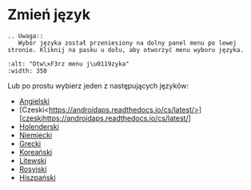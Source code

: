 # Zmień język

```{eval-rst}
.. Uwaga::
   Wybór języka został przeniesiony na dolny panel menu po lewej stronie. Kliknij na pasku u dołu, aby otworzyć menu wyboru języka.
```

```{image} images/documentation_language_menu.png
:alt: "Otw\xF3rz menu j\u0119zyka"
:width: 350
```

Lub po prostu wybierz jeden z następujących języków:

- [Angielski](https://androidaps.readthedocs.io/en/latest/)
- [Czeski\<https://androidaps.readthedocs.io/cs/latest/>][czeski<https://androidaps.readthedocs.io/cs/latest/>]
- [Holenderski](https://androidaps.readthedocs.io/nl/latest/)
- [Niemiecki](https://androidaps.readthedocs.io/de/latest/)
- [Grecki](https://androidaps.readthedocs.io/el/latest/)
- [Koreański](https://androidaps.readthedocs.io/ko/latest/)
- [Litewski](https://androidaps.readthedocs.io/lt/latest/)
- [Rosyjski](https://androidaps.readthedocs.io/ru/latest/)
- [Hiszpański](https://androidaps.readthedocs.io/es/latest/)
